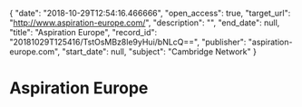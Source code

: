 {
  "date": "2018-10-29T12:54:16.466666", 
  "open_access": true, 
  "target_url": "http://www.aspiration-europe.com/", 
  "description": "", 
  "end_date": null, 
  "title": "Aspiration Europe", 
  "record_id": "20181029T125416/TstOsMBz8le9yHui/bNLcQ==", 
  "publisher": "aspiration-europe.com", 
  "start_date": null, 
  "subject": "Cambridge Network"
}

# Aspiration Europe

